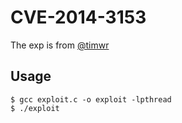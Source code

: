 # CVE-2014-3153
The exp is from [@timwr](https://github.com/timwr/CVE-2014-3153)  

## Usage
```
$ gcc exploit.c -o exploit -lpthread
$ ./exploit
```  


